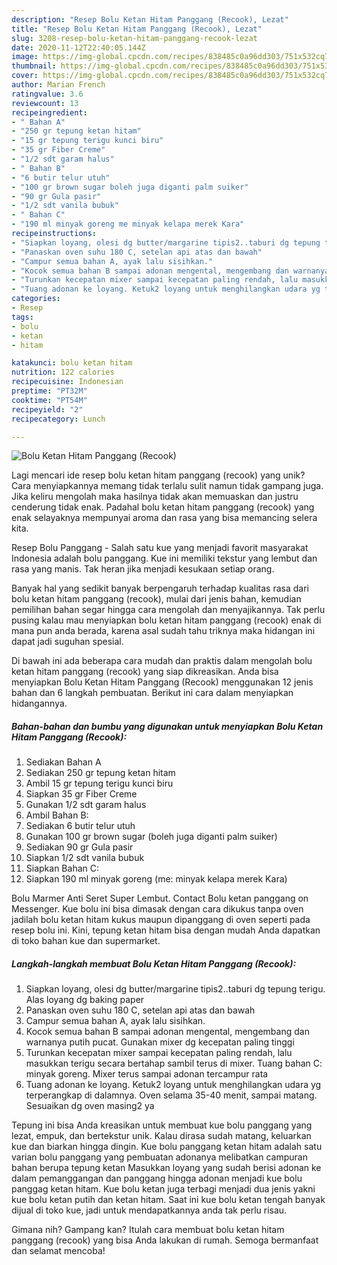 ```yaml
---
description: "Resep Bolu Ketan Hitam Panggang (Recook), Lezat"
title: "Resep Bolu Ketan Hitam Panggang (Recook), Lezat"
slug: 3208-resep-bolu-ketan-hitam-panggang-recook-lezat
date: 2020-11-12T22:40:05.144Z
image: https://img-global.cpcdn.com/recipes/838485c0a96dd303/751x532cq70/bolu-ketan-hitam-panggang-recook-foto-resep-utama.jpg
thumbnail: https://img-global.cpcdn.com/recipes/838485c0a96dd303/751x532cq70/bolu-ketan-hitam-panggang-recook-foto-resep-utama.jpg
cover: https://img-global.cpcdn.com/recipes/838485c0a96dd303/751x532cq70/bolu-ketan-hitam-panggang-recook-foto-resep-utama.jpg
author: Marian French
ratingvalue: 3.6
reviewcount: 13
recipeingredient:
- " Bahan A"
- "250 gr tepung ketan hitam"
- "15 gr tepung terigu kunci biru"
- "35 gr Fiber Creme"
- "1/2 sdt garam halus"
- " Bahan B"
- "6 butir telur utuh"
- "100 gr brown sugar boleh juga diganti palm suiker"
- "90 gr Gula pasir"
- "1/2 sdt vanila bubuk"
- " Bahan C"
- "190 ml minyak goreng me minyak kelapa merek Kara"
recipeinstructions:
- "Siapkan loyang, olesi dg butter/margarine tipis2..taburi dg tepung terigu. Alas loyang dg baking paper"
- "Panaskan oven suhu 180 C, setelan api atas dan bawah"
- "Campur semua bahan A, ayak lalu sisihkan."
- "Kocok semua bahan B sampai adonan mengental, mengembang dan warnanya putih pucat. Gunakan mixer dg kecepatan paling tinggi"
- "Turunkan kecepatan mixer sampai kecepatan paling rendah, lalu masukkan terigu secara bertahap sambil terus di mixer. Tuang bahan C: minyak goreng. Mixer terus sampai adonan tercampur rata"
- "Tuang adonan ke loyang. Ketuk2 loyang untuk menghilangkan udara yg terperangkap di dalamnya. Oven selama 35-40 menit, sampai matang. Sesuaikan dg oven masing2 ya"
categories:
- Resep
tags:
- bolu
- ketan
- hitam

katakunci: bolu ketan hitam 
nutrition: 122 calories
recipecuisine: Indonesian
preptime: "PT32M"
cooktime: "PT54M"
recipeyield: "2"
recipecategory: Lunch

---
```



![Bolu Ketan Hitam Panggang (Recook)](https://img-global.cpcdn.com/recipes/838485c0a96dd303/751x532cq70/bolu-ketan-hitam-panggang-recook-foto-resep-utama.jpg)

Lagi mencari ide resep bolu ketan hitam panggang (recook) yang unik? Cara menyiapkannya memang tidak terlalu sulit namun tidak gampang juga. Jika keliru mengolah maka hasilnya tidak akan memuaskan dan justru cenderung tidak enak. Padahal bolu ketan hitam panggang (recook) yang enak selayaknya mempunyai aroma dan rasa yang bisa memancing selera kita.

Resep Bolu Panggang - Salah satu kue yang menjadi favorit masyarakat Indonesia adalah bolu panggang. Kue ini memiliki tekstur yang lembut dan rasa yang manis. Tak heran jika menjadi kesukaan setiap orang.

Banyak hal yang sedikit banyak berpengaruh terhadap kualitas rasa dari bolu ketan hitam panggang (recook), mulai dari jenis bahan, kemudian pemilihan bahan segar hingga cara mengolah dan menyajikannya. Tak perlu pusing kalau mau menyiapkan bolu ketan hitam panggang (recook) enak di mana pun anda berada, karena asal sudah tahu triknya maka hidangan ini dapat jadi suguhan spesial.


Di bawah ini ada beberapa cara mudah dan praktis dalam mengolah bolu ketan hitam panggang (recook) yang siap dikreasikan. Anda bisa menyiapkan Bolu Ketan Hitam Panggang (Recook) menggunakan 12 jenis bahan dan 6 langkah pembuatan. Berikut ini cara dalam menyiapkan hidangannya.

<!--inarticleads1-->

##### Bahan-bahan dan bumbu yang digunakan untuk menyiapkan Bolu Ketan Hitam Panggang (Recook):

1. Sediakan  Bahan A
1. Sediakan 250 gr tepung ketan hitam
1. Ambil 15 gr tepung terigu kunci biru
1. Siapkan 35 gr Fiber Creme
1. Gunakan 1/2 sdt garam halus
1. Ambil  Bahan B:
1. Sediakan 6 butir telur utuh
1. Gunakan 100 gr brown sugar (boleh juga diganti palm suiker)
1. Sediakan 90 gr Gula pasir
1. Siapkan 1/2 sdt vanila bubuk
1. Siapkan  Bahan C:
1. Siapkan 190 ml minyak goreng (me: minyak kelapa merek Kara)


Bolu Marmer Anti Seret Super Lembut. Contact Bolu ketan panggang on Messenger. Kue bolu ini bisa dimasak dengan cara dikukus tanpa oven jadilah bolu ketan hitam kukus maupun dipanggang di oven seperti pada resep bolu ini. Kini, tepung ketan hitam bisa dengan mudah Anda dapatkan di toko bahan kue dan supermarket. 

<!--inarticleads2-->

##### Langkah-langkah membuat Bolu Ketan Hitam Panggang (Recook):

1. Siapkan loyang, olesi dg butter/margarine tipis2..taburi dg tepung terigu. Alas loyang dg baking paper
1. Panaskan oven suhu 180 C, setelan api atas dan bawah
1. Campur semua bahan A, ayak lalu sisihkan.
1. Kocok semua bahan B sampai adonan mengental, mengembang dan warnanya putih pucat. Gunakan mixer dg kecepatan paling tinggi
1. Turunkan kecepatan mixer sampai kecepatan paling rendah, lalu masukkan terigu secara bertahap sambil terus di mixer. Tuang bahan C: minyak goreng. Mixer terus sampai adonan tercampur rata
1. Tuang adonan ke loyang. Ketuk2 loyang untuk menghilangkan udara yg terperangkap di dalamnya. Oven selama 35-40 menit, sampai matang. Sesuaikan dg oven masing2 ya


Tepung ini bisa Anda kreasikan untuk membuat kue bolu panggang yang lezat, empuk, dan bertekstur unik. Kalau dirasa sudah matang, keluarkan kue dan biarkan hingga dingin. Kue bolu panggang ketan hitam adalah satu varian bolu panggang yang pembuatan adonanya melibatkan campuran bahan berupa tepung ketan Masukkan loyang yang sudah berisi adonan ke dalam pemanggangan dan panggang hingga adonan menjadi kue bolu panggag ketan hitam. Kue bolu ketan juga terbagi menjadi dua jenis yakni kue bolu ketan putih dan ketan hitam. Saat ini kue bolu ketan tengah banyak dijual di toko kue, jadi untuk mendapatkannya anda tak perlu risau. 

Gimana nih? Gampang kan? Itulah cara membuat bolu ketan hitam panggang (recook) yang bisa Anda lakukan di rumah. Semoga bermanfaat dan selamat mencoba!
